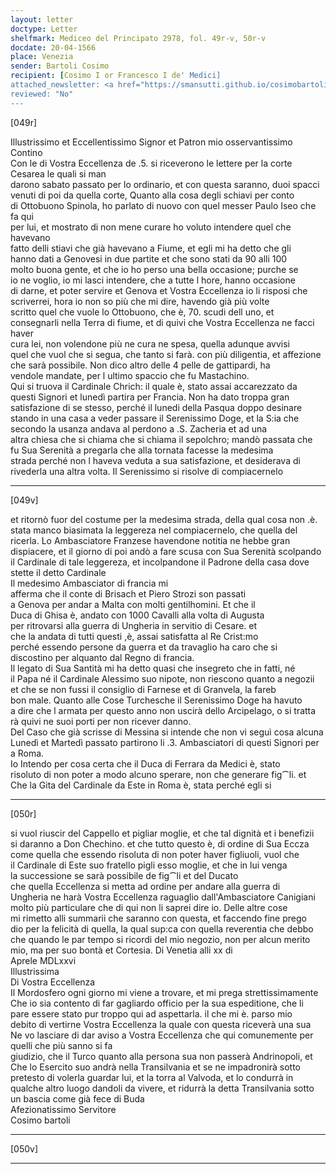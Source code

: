 ```yaml
---
layout: letter
doctype: Letter
shelfmark: Mediceo del Principato 2978, fol. 49r-v, 50r-v
docdate: 20-04-1566
place: Venezia
sender: Bartoli Cosimo
recipient: [Cosimo I or Francesco I de' Medici]
attached_newsletter: <a href="https://smansutti.github.io/cosimobartoli/texts/3079_170/">3079_170</a>
reviewed: "No"
---
```


[049r]  
  
  
Illustrissimo et Eccellentissimo Signor et Patron mio osservantissimo  
Contino  
Con le di Vostra Eccellenza de .5. si riceverono le lettere per la corte Cesarea le quali si man  
darono sabato passato per lo ordinario, et con questa saranno, duoi spacci  
venuti di poi da quella corte, Quanto alla cosa degli schiavi per conto  
di Ottobuono Spinola, ho parlato di nuovo con quel messer Paulo Iseo che fa qui  
per lui, et mostrato di non mene curare ho voluto intendere quel che havevano  
fatto delli stiavi che già havevano a Fiume, et egli mi ha detto che gli  
hanno dati a Genovesi in due partite et che sono stati da 90 alli 100  
molto buona gente, et che io ho perso una bella occasione; purche se  
io ne voglio, io mi lasci intendere, che a tutte l hore, hanno occasione  
di darne, et poter servire et Genova et Vostra Eccellenza io li risposi che  
scriverrei, hora io non so più che mi dire, havendo già più volte  
scritto quel che vuole lo Ottobuono, che è, 70. scudi dell uno, et  
consegnarli nella Terra di fiume, et di quivi che Vostra Eccellenza ne facci haver  
cura lei, non volendone più ne cura ne spesa, quella adunque avvisi  
quel che vuol che si segua, che tanto si farà. con più diligentia, et affezione  
che sarà possibile. Non dico altro delle 4 pelle de gattipardi, ha  
vendole mandate, per l ultimo spaccio che fu Mastachino.  
Qui si truova il Cardinale Chrich: il quale è, stato assai accarezzato da  
questi Signori et lunedì partira per Francia. Non ha dato troppa gran  
satisfazione di se stesso, perché il lunedi della Pasqua doppo desinare  
stando in una casa a veder passare il Serenissimo Doge, et la S:ia che  
secondo la usanza andava al perdono a .S. Zacheria et ad una  
altra chiesa che si chiama che si chiama il sepolchro; mandò passata che  
fu Sua Serenità a pregarla che alla tornata facesse la medesima  
strada perché non l haveva veduta a sua satisfazione, et desiderava di  
rivederla una altra volta. Il Serenissimo si risolve di compiacernelo  
  
---  

[049v]  
  
  
et ritornò fuor del costume per la medesima strada, della qual cosa non .è.  
stata manco biasimata la leggereza nel compiacernelo, che quella del  
ricerla. Lo Ambasciatore Franzese havendone notitia ne hebbe gran  
dispiacere, et il giorno di poi andò a fare scusa con Sua Serenità scolpando  
il Cardinale di tale leggereza, et incolpandone il Padrone della casa dove  
stette il detto Cardinale  
Il medesimo Ambasciator di francia mi  
afferma che il conte di Brisach et Piero Strozi son passati  
a Genova per andar a Malta con molti gentilhomini. Et che il  
Duca di Ghisa è, andato con 1000 Cavalli alla volta di Augusta  
per ritrovarsi alla guerra di Ungheria in servitio di Cesare. et  
che la andata di tutti questi ,è, assai satisfatta al Re Crist:mo  
perché essendo persone da guerra et da travaglio ha caro che si  
discostino per alquanto dal Regno di francia.  
Il legato di Sua Santità mi ha detto quasi che insegreto che in fatti, né  
il Papa né il Cardinale Alessimo suo nipote, non riescono quanto a negozii  
et che se non fussi il consiglio di Farnese et di Granvela, la fareb  
bon male. Quanto alle Cose Turchesche il Serenissimo Doge ha havuto  
a dire che l armata per questo anno non uscirà dello Arcipelago, o si tratta  
rà quivi ne suoi porti per non ricever danno.  
Del Caso che già scrisse di Messina si intende che non vi seguì cosa alcuna  
Lunedì et Martedì passato partirono li .3. Ambasciatori di questi Signori per  
a Roma.  
Io Intendo per cosa certa che il Duca di Ferrara da Medici è, stato  
risoluto di non poter a modo alcuno sperare, non che generare fig⁀li. et  
Che la Gita del Cardinale da Este in Roma è, stata perché egli si  
  
---  

[050r]  
  
  
si vuol riuscir del Cappello et pigliar moglie, et che tal dignità et i benefizii  
si daranno a Don Chechino. et che tutto questo è, di ordine di Sua Eccza  
come quella che essendo risoluta di non poter haver figliuoli, vuol che  
il Cardinale di Este suo fratello pigli esso moglie, et che in lui venga  
la successione se sarà possibile de fig⁀li et del Ducato  
che quella Eccellenza si metta ad ordine per andare alla guerra di  
Ungheria ne harà Vostra Eccellenza raguaglio dall'Ambasciatore Canigiani  
molto più particulare che di qui non li saprei dire io. Delle altre cose  
mi rimetto alli summarii che saranno con questa, et faccendo fine prego  
dio per la felicità di quella, la qual sup:ca con quella reverentia che debbo  
che quando le par tempo si ricordi del mio negozio, non per alcun merito  
mio, ma per suo bontà et Cortesia. Di Venetia alli xx di  
Aprele MDLxxvi  
Illustrissima  
Di Vostra Eccellenza  
Il Mordosfero ogni giorno mi viene a trovare, et mi prega strettissimamente  
Che io sia contento di far gagliardo officio per la sua espeditione, che li  
pare essere stato pur troppo qui ad aspettarla. il che mi è. parso mio  
debito di vertirne Vostra Eccellenza la quale con questa riceverà una sua  
Ne vo lasciare di dar aviso a Vostra Eccellenza che qui comunemente per quelli che più sanno si fa  
giudizio, che il Turco quanto alla persona sua non passerà Andrinopoli, et  
Che lo Esercito suo andrà nella Transilvania et se ne impadronirà sotto  
pretesto di volerla guardar lui, et la torra al Valvoda, et lo condurrà in  
qualche altro luogo dandoli da vivere, et ridurrà la detta Transilvania sotto  
un bascia come già fece di Buda  
Afezionatissimo Servitore  
Cosimo bartoli  
  
---  

[050v]  
  
  
  
---  

